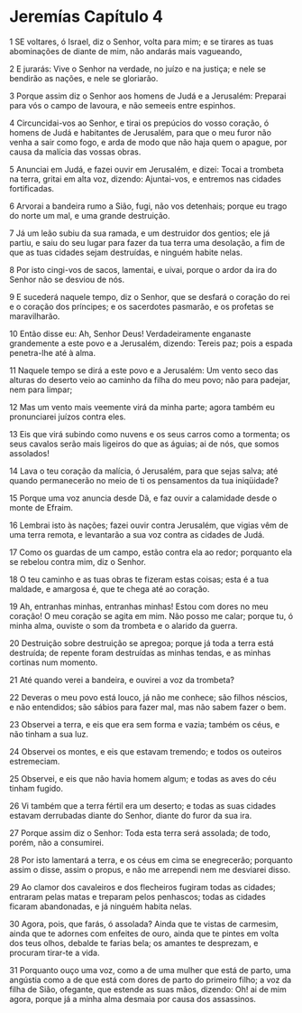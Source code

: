 # Jeremías Capítulo 4

1	SE voltares, ó Israel, diz o Senhor, volta para mim; e se tirares as tuas abominações de diante de mim, não andarás mais vagueando,

2	E jurarás: Vive o Senhor na verdade, no juízo e na justiça; e nele se bendirão as nações, e nele se gloriarão.

3	Porque assim diz o Senhor aos homens de Judá e a Jerusalém: Preparai para vós o campo de lavoura, e não semeeis entre espinhos.

4	Circuncidai-vos ao Senhor, e tirai os prepúcios do vosso coração, ó homens de Judá e habitantes de Jerusalém, para que o meu furor não venha a sair como fogo, e arda de modo que não haja quem o apague, por causa da malícia das vossas obras.

5	Anunciai em Judá, e fazei ouvir em Jerusalém, e dizei: Tocai a trombeta na terra, gritai em alta voz, dizendo: Ajuntai-vos, e entremos nas cidades fortificadas.

6	Arvorai a bandeira rumo a Sião, fugi, não vos detenhais; porque eu trago do norte um mal, e uma grande destruição.

7	Já um leão subiu da sua ramada, e um destruidor dos gentios; ele já partiu, e saiu do seu lugar para fazer da tua terra uma desolação, a fim de que as tuas cidades sejam destruídas, e ninguém habite nelas.

8	Por isto cingi-vos de sacos, lamentai, e uivai, porque o ardor da ira do Senhor não se desviou de nós.

9	E sucederá naquele tempo, diz o Senhor, que se desfará o coração do rei e o coração dos príncipes; e os sacerdotes pasmarão, e os profetas se maravilharão.

10	Então disse eu: Ah, Senhor Deus! Verdadeiramente enganaste grandemente a este povo e a Jerusalém, dizendo: Tereis paz; pois a espada penetra-lhe até à alma.

11	Naquele tempo se dirá a este povo e a Jerusalém: Um vento seco das alturas do deserto veio ao caminho da filha do meu povo; não para padejar, nem para limpar;

12	Mas um vento mais veemente virá da minha parte; agora também eu pronunciarei juízos contra eles.

13	Eis que virá subindo como nuvens e os seus carros como a tormenta; os seus cavalos serão mais ligeiros do que as águias; ai de nós, que somos assolados!

14	Lava o teu coração da malícia, ó Jerusalém, para que sejas salva; até quando permanecerão no meio de ti os pensamentos da tua iniqüidade?

15	Porque uma voz anuncia desde Dã, e faz ouvir a calamidade desde o monte de Efraim.

16	Lembrai isto às nações; fazei ouvir contra Jerusalém, que vigias vêm de uma terra remota, e levantarão a sua voz contra as cidades de Judá.

17	Como os guardas de um campo, estão contra ela ao redor; porquanto ela se rebelou contra mim, diz o Senhor.

18	O teu caminho e as tuas obras te fizeram estas coisas; esta é a tua maldade, e amargosa é, que te chega até ao coração.

19	Ah, entranhas minhas, entranhas minhas! Estou com dores no meu coração! O meu coração se agita em mim. Não posso me calar; porque tu, ó minha alma, ouviste o som da trombeta e o alarido da guerra.

20	Destruição sobre destruição se apregoa; porque já toda a terra está destruída; de repente foram destruídas as minhas tendas, e as minhas cortinas num momento.

21	Até quando verei a bandeira, e ouvirei a voz da trombeta?

22	Deveras o meu povo está louco, já não me conhece; são filhos néscios, e não entendidos; são sábios para fazer mal, mas não sabem fazer o bem.

23	Observei a terra, e eis que era sem forma e vazia; também os céus, e não tinham a sua luz.

24	Observei os montes, e eis que estavam tremendo; e todos os outeiros estremeciam.

25	Observei, e eis que não havia homem algum; e todas as aves do céu tinham fugido.

26	Vi também que a terra fértil era um deserto; e todas as suas cidades estavam derrubadas diante do Senhor, diante do furor da sua ira.

27	Porque assim diz o Senhor: Toda esta terra será assolada; de todo, porém, não a consumirei.

28	Por isto lamentará a terra, e os céus em cima se enegrecerão; porquanto assim o disse, assim o propus, e não me arrependi nem me desviarei disso.

29	Ao clamor dos cavaleiros e dos flecheiros fugiram todas as cidades; entraram pelas matas e treparam pelos penhascos; todas as cidades ficaram abandonadas, e já ninguém habita nelas.

30	Agora, pois, que farás, ó assolada? Ainda que te vistas de carmesim, ainda que te adornes com enfeites de ouro, ainda que te pintes em volta dos teus olhos, debalde te farias bela; os amantes te desprezam, e procuram tirar-te a vida.

31	Porquanto ouço uma voz, como a de uma mulher que está de parto, uma angústia como a de que está com dores de parto do primeiro filho; a voz da filha de Sião, ofegante, que estende as suas mãos, dizendo: Oh! ai de mim agora, porque já a minha alma desmaia por causa dos assassinos.

